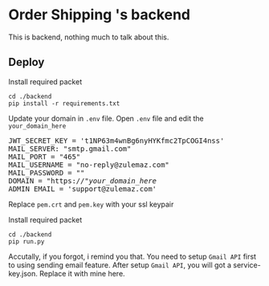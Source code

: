 # Order Shipping 's backend
This is backend, nothing much to talk about this. 

## Deploy 
Install required packet
```
cd ./backend
pip install -r requirements.txt
```
Update your domain in `.env` file. Open `.env` file and edit the `your_domain_here` 
<pre>
JWT_SECRET_KEY = 't1NP63m4wnBg6nyHYKfmc2TpCOGI4nss'
MAIL_SERVER: "smtp.gmail.com"
MAIL_PORT = "465"
MAIL_USERNAME = "no-reply@zulemaz.com"
MAIL_PASSWORD = ""
DOMAIN = "https://"<em>your_domain_here</em>  
ADMIN_EMAIL = 'support@zulemaz.com'
</pre>


Replace `pem.crt` and `pem.key` with your ssl keypair

Install required packet
```
cd ./backend
pip run.py
```
Accutally, if you forgot, i remind you that. 
You need to setup `Gmail API` first to using sending email feature.
After setup `Gmail API`, you will got a service-key.json. Replace it with mine here. 